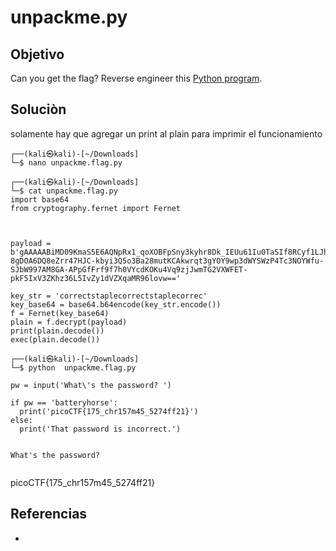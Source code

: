 # unpackme.py
## Objetivo
Can you get the flag? Reverse engineer this [Python program](https://artifacts.picoctf.net/c/466/unpackme.flag.py).

## Soluciòn
solamente hay que agregar un print al plain para imprimir el funcionamiento
```shell
┌──(kali㉿kali)-[~/Downloads]
└─$ nano unpackme.flag.py

┌──(kali㉿kali)-[~/Downloads]
└─$ cat unpackme.flag.py   
import base64
from cryptography.fernet import Fernet



payload = b'gAAAAABiMD09KmaS5E6AQNpRx1_qoXOBFpSny3kyhr8Dk_IEUu61Iu0TaSIf8RCyf1LJhKUFVKmOt2hfZzynRbZ_fSYYN_OLHTTIRZOJ6tedEaK6UlMSkYJhRjAU4PfeETD-8gDOA6DQ8eZrr47HJC-kbyi3Q5o3Ba28mutKCAkwrqt3gYOY9wp3dWYSWzP4Tc3NOYWfu-SJbW997AM8GA-APpGfFrf9f7h0VYcdKOKu4Vq9zjJwmTG2VXWFET-pkF5IxV3ZKhz36L5IvZy1dVZXqaMR96lovw=='

key_str = 'correctstaplecorrectstaplecorrec'
key_base64 = base64.b64encode(key_str.encode())
f = Fernet(key_base64)
plain = f.decrypt(payload)
print(plain.decode())
exec(plain.decode())

┌──(kali㉿kali)-[~/Downloads]
└─$ python  unpackme.flag.py             

pw = input('What\'s the password? ')

if pw == 'batteryhorse':
  print('picoCTF{175_chr157m45_5274ff21}')
else:
  print('That password is incorrect.')


What's the password? 


```
picoCTF{175_chr157m45_5274ff21}

## Referencias
- []()